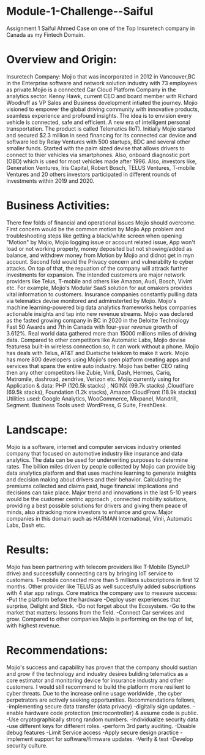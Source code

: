 # Module-1-Challenge--Saiful
Assignment 1 Saiful Ahmed
Case on one of the Top Insuretech company in Canada as my Fintech Domain.
# Overview and Origin:
Insuretech Company: Mojio that was incorporated in 2012 in Vancouver,BC in the Enterprise software and network solution industry with 73 employees as private.Mojio is a connected Car Cloud Platform Company in the analytics sector.
Kenny Hawk, current CEO and board member with Richard Woodruff as VP Sales and Business development intiated the journey. 
Mojio visioned to empower the global driving community with innovative products, seamless experience and profound insights. The idea is to envision every vehicle is connected, safe and efficient. A new era of intelligent personal transportation. The product is called Telematics (IoT).
Initially Mojio started and secured $2.3 million in seed financing for its connected car device and software led by Relay Ventures with 500 startups, BDC and several other smaller funds. Started with the palm sized devise that allows drivers to connect to thier vehicles via smartphones. Also, onboard diagnostic port (OBD) which is used for most vehicles made after 1996. Also, investors like, Generation Ventures, Iris Capital, Robert Bosch, TELUS Ventures, T-mobile Ventures and 20 others investors participated in different rounds of investments  within 2019 and 2020.
# Business Activities:
There few folds of financial and operational issues Mojio should overcome. First concern would be the common motion by Mojio App problem and troubleshooting steps like getting a black/white screen when opening "Motion" by Mojio, Mojio logging issue or account related issue, App won't load or not working properly, money deposited but not showing/added as balance, and withdrew money from Motion by Mojio and didnot get in myn account. Second fold would the Privacy concern and vulnerabilty to cyber attacks. On top of that, the repuation of the company will attrack further investments for expansion.
The intended customers are major network providers like Telus, T-mobile and others like Amazon, Audi, Bosch, Vivint etc. For example, Mojio's Modular SaaS solution for aut omakers provides vital information to customers. Insurance companies constantly pulling data via telematics devise monitored and adminsterted by Mojio. Mojio's machine learning-powered big data analytics frameworks helps companies actionable insights and tap into new revenue streams. Mojio was declared as the fasted growing company in BC in 2020 in the Deloitte Technology Fast 50 Awards and 7th in Canada with four-year revenue growth of 3.612%. Real world data gathered more than 15000 millions miles of driving data.
Compared to other competitors like Automatic Labs, Mojio devise featuresa built-in wireless connection so, it can work without a phone. Mojio has deals with Telus, AT&T and Duetsche telekom to make it work. Mojio has more 800 developers using Mojio's open platform creating apps and services that spans the entire auto industry. Mojio has better CEO rating then any other competitors like Zubie, Vinli, Dash, Hermes, Cariq, Metromile, dashroad, zendrive, Verizon etc.
Mojio currently using for Application & data: PHP (120.5k stacks) , NGINX (99.7k stacks) ,Cloudflare (69.5k stacks), Foundation (1.2k stacks), Amazon CloudFront (18.9k stacks)
Utilities used: Google Analytics, WooCommerce, Mixpanel, Mandrill, Segment.
Business Tools used: WordPress, G Suite, FreshDesk.
# Landscape:
Mojio is a software, internet and computer services industry oriented company that focused on automotive industry like insurance and data analytics. The data can be used for underwriting purposes to determine rates. The billion miles driven by people collected by Mojio can provide big data analytics platform and that uses machine learning to generate insights and decision making about drivers and their behavior. Calculating the premiums collected and claims paid, huge financial implications and decisions can take place. 
Major trend and innovations in the last 5-10 years would be the customer centric approach , connected mobility solutions, providing a best possible solutions for drivers and giving them peace of minds, also attracking more investors to enhance and grow. Major companies in this domain such as HARMAN International, Vinli, Automatic Labs, Dash etc.
# Results:
Mojio has been partnering with telecom providers like T-Mobile (SyncUP drive) and successfully connecting cars by bringing IoT service to customers. T-mobile connected more than 5 millions subscriptions in first 12 months. Other provider like TELUS as well succesfully added subscriptions with 4 star app ratings.
Core matrics the company use to measure success: 
-Put the platform before the hardware
-Deploy user experiences that surprise, Delight and Stick.
-Do not forget about the Ecosystem.
-Go to the market that matters: lessons from the field.
-Connect Car services and grow.
Compared to other companies Mojio is performing on the top of list, with highest revenue.
# Recommendations:
Mojio's success and capability has proven that the company should sustian and grow if the technology and industry desires buliding telematics as a core estimator and monitoring device for insurance industry and other customers. 
I would still recommend to build the platform more resilient to cyber threats. Due to the increase online usage worldwide , the cyber perpetrators are actively seeking opportunities. Recommendations follows,
-implementing secure data transfer (data privacy)
-digitally sign updates.
-enable hardware code protection (microcontroller) & assume code is public.
-Use cryptographically strong random numbers.
-Individualize security data
-use different keys for different roles.
-perform 3rd party auditing.
-Disable debug features
-Limit Service access
-Apply secure design practice
-implement support for software/firmware updates.
-Verify & test
-Develop security culture.

